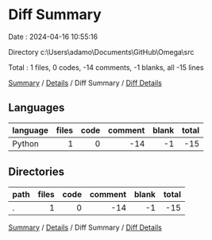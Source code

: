 # Diff Summary

Date : 2024-04-16 10:55:16

Directory c:\\Users\\adamo\\Documents\\GitHub\\Omega\\src

Total : 1 files,  0 codes, -14 comments, -1 blanks, all -15 lines

[Summary](results.md) / [Details](details.md) / Diff Summary / [Diff Details](diff-details.md)

## Languages
| language | files | code | comment | blank | total |
| :--- | ---: | ---: | ---: | ---: | ---: |
| Python | 1 | 0 | -14 | -1 | -15 |

## Directories
| path | files | code | comment | blank | total |
| :--- | ---: | ---: | ---: | ---: | ---: |
| . | 1 | 0 | -14 | -1 | -15 |

[Summary](results.md) / [Details](details.md) / Diff Summary / [Diff Details](diff-details.md)